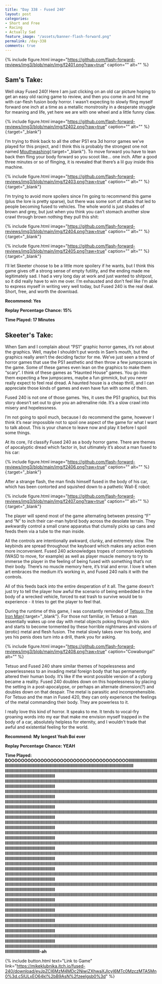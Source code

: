 ```yaml
---
title: "Day 338 - Fused 240"
layout: post
categories:
- Short and Free
- Racing
- Actually Sad
feature_image: "/assets/banner-flash-forward.png"
permalink: /day-338
comments: true
---
```


{% include figure.html image="https://github.com/flash-forward-reviews/img3/blob/main/img/f2401.png?raw=true" caption="" alt="" %}
 
## Sam's Take:

Well okay Fused 240! Here I am just clicking on an old car picture hoping to get an easy old racing game to review, and then you come in and hit me with car-flesh fusion body horror. I wasn’t expecting to slowly fling myself forward one inch at a time as a metallic monstrosity in a desperate struggle for meaning and life, yet here we are with one wheel and a little funny claw.

{% include figure.html image="https://github.com/flash-forward-reviews/img3/blob/main/img/f2402.png?raw=true" caption="" alt="" %}{:target="_blank"}

I’m trying to think back to all the other PS1 era 3d horror games we’ve played for this project, and I think this is probably the strongest one not named [Mouthwashing](https://flash-forward-reviews.github.io/day-208){:target="_blank"}. To move forward you have to lean back then fling your body forward so you scoot like... one inch. After a good three minutes or so of flinging, it is revealed that there’s a lil guy inside this machine.

{% include figure.html image="https://github.com/flash-forward-reviews/img3/blob/main/img/f2403.png?raw=true" caption="" alt="" %}{:target="_blank"}

I’m trying to avoid more spoilers since I’m going to recommend this game (plus the lore is pretty sparse), but there was some sort of attack that led to people becoming fused to vehicles. The whole world is just shades of brown and grey, but just when you think you can’t stomach another slow crawl through brown nothing they pull this shit:

{% include figure.html image="https://github.com/flash-forward-reviews/img3/blob/main/img/f2404.png?raw=true" caption="" alt="" %}{:target="_blank"}

{% include figure.html image="https://github.com/flash-forward-reviews/img3/blob/main/img/f2405.png?raw=true" caption="" alt="" %}{:target="_blank"}

I’ll let Skeeter choose to be a little more spoilery if he wants, but I think this game gives off a strong sense of empty futility, and the ending made me legitimately sad. I had a very long day at work and just wanted to shitpost, so it did really have to win me over. I’m exhausted and don’t feel like I’m able to express myself in writing very well today, but Fused 240 is the real deal. Short, free, and worth the download.

**Recommend: Yes**

**Replay Percentage Chance: 15%**

**Time Played: 17 Minutes**

## Skeeter's Take:

When Sam and I complain about “PS1” graphic horror games, it’s not about the graphics. Well, maybe I shouldn’t put words in Sam’s mouth, but the graphics really aren’t the deciding factor for me. We’ve just seen a trend of horror games that use the PS1 aesthetic and then throw a few jumpscares in the game. Some of these games even lean on the graphics to make them “scary”. I think of these games as “Haunted House” games. You go into them expecting a few jumpscares, maybe a fun gimmick, but you never really expect to feel real dread. A haunted house is a cheap thrill, and I can appreciate those kinds of games and even have fun with some of them. 
 
Fused 240 is not one of those games. Yes, it uses the PS1 graphics, but this story doesn’t set out to give you an adrenaline ride. It’s a slow crawl into misery and hopelessness. 

I’m not going to spoil much, because I do recommend the game, however I think it’s near impossible not to spoil one aspect of the game for what I want to talk about. This is your chance to leave now and play it before I spoil some things. 

At its core, I’d classify Fused 240 as a body horror game. There are themes of apocalyptic dread which factor in, but ultimately it’s about a man fused to his car: 

{% include figure.html image="https://github.com/flash-forward-reviews/img3/blob/main/img/f2406.png?raw=true" caption="" alt="" %}{:target="_blank"}

After a strange flash, the man finds himself fused in the body of his car, which has been contorted and squished down to a pathetic Wall-E robot: 

{% include figure.html image="https://github.com/flash-forward-reviews/img3/blob/main/img/f2407.png?raw=true" caption="" alt="" %}{:target="_blank"}

The player will spend most of the game alternating between pressing “F” and “N” to inch their car-man hybrid body across the desolate terrain. They awkwardly control a small crane apparatus that clumsily picks up cans and feeds them via a tube to the man inside. 

All the controls are intentionally awkward, clunky, and extremely slow. The keybinds are spread throughout the keyboard which makes any action even more inconvenient. Fused 240 acknowledges tropes of common keybinds (WASD to move, for example) as well as player muscle memory to try to immerse the player in the feeling of being fused with something that’s not their body. There’s no muscle memory here, it’s trial and error. I love it when art embraces the medium it’s working in, and Fused 240 nails it with the controls. 

All of this feeds back into the entire desperation of it all. The game doesn’t just try to tell the player how awful the scenario of being embedded in the body of a wrecked vehicle, forced to eat trash to survive would be to experience - it tries to get the player to feel that. 

During the runtime of this game, I was constantly reminded of [Tetsuo: The Iron Man](https://en.wikipedia.org/wiki/Tetsuo:_The_Iron_Man){:target="_blank"}. For those not familiar, in Tetsuo a man essentially wakes up one day with metal objects poking through his skin and starts to become tormented by these horrible nightmares and visions of (erotic) metal and flesh fusion. The metal slowly takes over his body, and yes his penis does turn into a drill, thank you for asking.

{% include figure.html image="https://github.com/flash-forward-reviews/img3/blob/main/img/f2408.png?raw=true" caption="Cowabunga!" alt="" %}

Tetsuo and Fused 240 share similar themes of hopelessness and powerlessness to an invading metal foreign body that has permanently altered their human body. It’s like if the worst possible version of a cyborg became a reality. Fused 240 doubles down on this hopelessness by placing the setting in a post-apocalypse, or perhaps an alternate dimension(?) and doubles down on that despair. The metal is parasitic and incomprehensible. For Tetsuo and the man in Fused 420, they can only experience the feelings of the metal commanding their body. They are powerless to it. 

I really love this kind of horror.  It speaks to me. It tends to vocal-fry groaning words into my ear that make me envision myself trapped in the body of a car, absolutely helpless for eternity, and I wouldn’t trade that awful and existential feeling for the world. 

**Recommend: My longest Yeah Boi ever**

**Replay Percentage Chance: YEAH**

**Time Played: BOOOOOOOOOOOOOOOOOOOOOOOOOOOOOOOOOOOOOIIIIIIIIIIIIIIIIIIIIIIIIIIIIIIIIIIIIIIIIIIIIIIIIIIIIIIIIIIIIIIIIIIIIIIIIIIIIIIIIIIIIIIIIIIIIIIIIIIIIIIIIIIIIIIIIIIIIIIIIIIIIIIIIIIII
IIIIIIIIIIIIIIIIIIIIIIIIIIIIIIIIIIIIIIIIIIIIIIIIIIIIIIIIIIIIIIIIIIIIIIIIIIIIIIIIIIIIIIIIIIIIIIIIIIIIIIIIIIIIIIIIIIIIIIIIIIIIIIIIIIIIIIIIIIIIIIIIIIIIIIIIIIIIIIIIIIIIIIIIII
IIIIIIIIIIIIIIIIIIIIIIIIIIIIIIIIIIIIIIIIIIIIIIIIIIIIIIIIIIIIIIIIIIIIIIIIIIIIIIIIIIIIIIIIIIIIIIIIIIIIIIIIIIIIIIIIIIIIIIIIIIIIIIIIIIIIIIIIIIIIIIIIIIIIIIIIIIIIIIIIIIIIIIIIII
IIIIIIIIIIIIIIIIIIIIIIIIIIIIIIIIIIIIIIIIIIIIIIIIIIIIIIIIIIIIIIIIIIIIIIIIIIIIIIIIIIIIIIIIIIIIIIIIIIIIIIIIIIIIIIIIIIIIIIIIIIIIIIIIIIIIIIIIIIIIIIIIIIIIIIIIIIIIIIIIIIIIIIIIII
IIIIIIIIIIIIIIIIIIIIIIIIIIIIIIIIIIIIIIIIIIIIIIIIIIIIIIIIIIIIIIIIIIIIIIIIIIIIIIIIIIIIIIIIIIIIIIIIIIIIIIIIIIIIIIIIIIIIIIIIIIIIIIIIIIIIIIIIIIIIIIIIIIIIIIIIIIIIIIIIIIIIIIIIII
IIIIIIIIIIIIIIIIIIIIIIIIIIIIIIIIIIIIIIIIIIIIIIIIIIIIIIIIIIIIIIIIIIIIIIIIIIIIIIIIIIIIIIIIIIIIIIIIIIIIIIIIIIIIIIIIIIIIIIIIIIIIIIIIIIIIIIIIIIIIIIIIIIIIIIIIIIIIIIIIIIIIIIIIII
IIIIIIIIIIIIIIIIIIIIIIIIIIIIIIIIIIIIIIIIIIIIIIIIIIIIIIIIIIIIIIIIIIIIIIIIIIIIIIIIIIIIIIIIIIIIIIIIIIIIIIIIIIIIIIIIIIIIIIIIIIIIIIIIIIIIIIIIIIIIIIIIIIIIIIIIIIIIIIIIIIIIIIIIII
IIIIIIIIIIIIIIIIIIIIIIIIIIIIIIIIIIIIIIIIIIIIIIIIIIIIIIIIIIIIIIIIIIIIIIIIIIIIIIIIIIIIIIIIIIIIIIIIIIIIIIIIIIIIIIIIIIIIIIIIIIIIIIIIIIIIIIIIIIIIIIIIIIIIIIIIIIIIIIIIIIIIIIIIII
IIIIIIIIIIIIIIIIIIIIIIIIIIIIIIIIIIIIIIIIIIIIIIIIIIIIIIIIIIIIIIIIIIIIIIIIIIIIIIIIIIIIIIIIIIIIIIIIIIIIIIIIIIIIIIIIIIIIIIIIIIIIIIIIIIIIIIIIIIIIIIIIIIIIIIIIIIIIIIIIIIIIIIIIII
IIIIIIIIIIIIIIIIIIIIIIIIIIIIIIIIIIIIIIIIIIIIIIIIIIIIIIIIIIIIIIIIIIIIIIIIIIIIIIIIIIIIIIIIIIIIIIIIIIIIIIIIIIIIIIIIIIIIIIIIIIIIIIIIIIIIIIIIIIIIIIIIIIIIIIIIIIIIIIIIIIIIIIIIII
IIIIIIIIIIIIIIIIIIIIIIIIIIIIIIIIIIIIIIIIIIIIIIIIIIIIIIIIIIIIIIIIIIIIIIIIIIIIIIIIIIIIIIIIIIIIIIIIIIIIIIIIIIIIIIIIIIIIIIIIIIIIIIIIIIIIIIIIIIIIIIIIIIIIIIIIIIIIIIIIIIIIIIIIII
IIIIIIIIIIIIIIIIIIIIIIIIIIIIIIIIIIIIIIIIIIIIIIIIIIIIIIIIIIIIIIIIIIIIIIIIIIIIIIIIIIIIIIIIIIIIIIIIIIIIIIIIIIIIIIIIIIIIIIIIIIIIIIIIIIIIIIIIIIIIIIIIIIIIIIIIIIIIIIIIIIIIIIIIII
IIIIIIIIIIIIIIIIIIIIIIIIIIIIIIIIIIIIIIIIIIIIIIIIIIIIIIIIIIIIIIIIIIIIIIIIIIIIIIIIIIIIIIIIIIIIIIIIIIIIIIIIIIIIIIIIIIIIIIIIIIIIIIIIIIIIIIIIIIIIIIIIIIIIIIIIIIIIIIIIIIIIIIIIII
IIIIIIIIIIIIIIIIIIIIIIIIIIIIIIIIIIIIIIIIIIIIIIIIIIIIIIIIIIIIIIIIIIIIIIIIIIIIIIIIIIIIIIIIIIIIIIIIIIIIIIIIIIIIIIIIIIIIIIIIIIIIIIIIIIIIIIIIIIIIIIIIIIIIIIIIIIIIIIIIIIIIIIIIII
IIIIIIIIIIIIIIIIIIIIIIIIIIIIIIIIIIIIIIIIIIIIIIIIIIIIIIIIIIIIIIIIIIIIIIIIIIIIIIIIIIIIIIIIIIIIIIIIIIIIIIIIIIIIIIIIIIIIIIIIIIIIIIIIIIIIIIIIIIIIIIIIIIIIIIIIIIIIIIIIIIIIIIIIII
IIIIIIIIIIIIIIIIIIIIIIIIIIIIIIIIIIIIIIIIIIIIIIIIIIIIIIIIIIIIIIIIIIIIIIIIIIIIIIIIIIIIIIIIIIIIIIIIIIIIIIIIIIIIIIIIIIIIIIIIIIIIIIIIIIIIIIIIIIIIIIIIIIIIIIIIIIIIIIIIIIIIIIIIII
IIIIIIIIIIIIIIIIIIIIIIIIIIIIIIIIIIIIIIIIIIIIIIIIIIIIIIIIIIIIIIIIIIIIIIIIIIIIIIIIIIIIIIIIIIIIIIIIIIIIIIIIIIIIIIIIIIIIIIIIIIIIIIIIIIIIIIIIIIIIIIIIIIIIIIIIIIIIIIIIIIIIIIIIII
IIIIIIIIIIIIIIIIIIIIIIIIIIIIIIIIIIIIIIIIIIIIIIIIIIIIIIIIIIIIIIIIIIIIIIIIIIIIIIIIIIIIIIIIIIIIIIIIIIIIIIIIIIIIIIIIIIIIIIIIIIIIIIIIIIIIIIIIIIIIIIIIIIIIIIIIIIIIIIIIIIIIIIIIII
IIIIIIIIIIIIIIIIIIIIIIIIIIIIIIIIIIIIIIIIIIIIIIIIIIIIIIIIIIIIIIIIIIIIIIIIIIIIIIIIIIIIIIIIIIIIIIIIIIIIIIIIIIIIIIIIIIIIIIIIIIIIIIIIIIIIIIIIIIIIIIIIIIIIIIIIIIIII-ah**

{% include button.html text="Link to Game" link="https://mikeklubnika.itch.io/fused-240/download/eyJpZCI6MzM4MDc2NiwiZXhwaXJlcyI6MTc0MzczMTA5Mn0%3d.c5lULxEO64kl%2bB9AsN%2fzeelgsb0%3d" %}